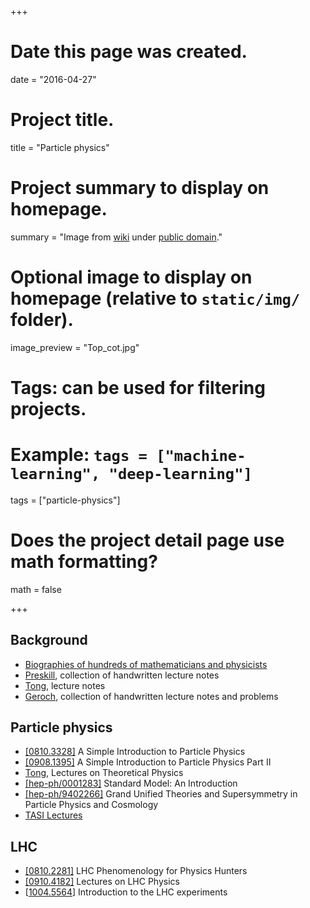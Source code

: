 +++
# Date this page was created.
date = "2016-04-27"

# Project title.
title = "Particle physics"

# Project summary to display on homepage.
summary = "Image from [wiki](https://upload.wikimedia.org/wikipedia/commons/d/da/Top_cot.jpg) under [public domain](https://commons.wikimedia.org/wiki/File:Top_cot.jpg)."

# Optional image to display on homepage (relative to `static/img/` folder).
image_preview = "Top_cot.jpg"

# Tags: can be used for filtering projects.
# Example: `tags = ["machine-learning", "deep-learning"]`
tags = ["particle-physics"]

# Does the project detail page use math formatting?
math = false

+++

## Background

* [Biographies of hundreds of mathematicians and physicists](http://www-history.mcs.st-and.ac.uk/)
* [Preskill](http://www.theory.caltech.edu/~preskill/notes.html), collection of handwritten lecture notes
* [Tong](http://www.damtp.cam.ac.uk/user/tong/teaching.html), lecture notes
* [Geroch](http://home.uchicago.edu/~geroch/), collection of handwritten lecture notes and problems


## Particle physics

* [[0810.3328]](http://arxiv.org/abs/0810.3328) A Simple Introduction to Particle Physics
* [[0908.1395]](http://arxiv.org/abs/0908.1395) A Simple Introduction to Particle Physics Part II
* [Tong](http://www.damtp.cam.ac.uk/user/dt281/teaching.html), Lectures on Theoretical Physics
* [[hep-ph/0001283]](http://arxiv.org/abs/hep-ph/0001283) Standard Model: An Introduction
* [[hep-ph/9402266]](http://arxiv.org/abs/hep-ph/9402266) Grand Unified Theories and Supersymmetry in Particle Physics and Cosmology
* [TASI Lectures](http://inspirehep.net/search?ln=en&p=find+t+tasi&of=hb&action_search=Search)

##  LHC

* [[0810.2281]](http://arxiv.org/abs/0810.2281) LHC Phenomenology for Physics Hunters
* [[0910.4182]](http://arxiv.org/abs/0910.4182) Lectures on LHC Physics
* [[1004.5564](http://arxiv.org/abs/1004.5564)] Introduction to the LHC experiments
